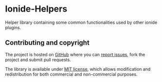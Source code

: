 # Ionide-Helpers

Helper library containing some common functionalities used by other ionide plugins.

## Contributing and copyright

The project is hosted on [GitHub](https://github.com/ionide/ionide-helpers) where you can [report issues](https://github.com/ionide/ionide-helpers/issues), fork
the project and submit pull requests.

The library is available under [MIT license](https://github.com/ionide/ionide-helpers/blob/master/LICENSE.md), which allows modification and
redistribution for both commercial and non-commercial purposes.
